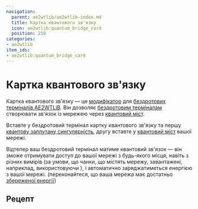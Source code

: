 ```yaml
---
navigation:
  parent: ae2wtlib/ae2wtlib-index.md
  title: Картка квантового зв'язку
  icon: ae2wtlib:quantum_bridge_card
  position: 210
categories:
- ae2wtlib
item_ids:
- ae2wtlib:quantum_bridge_card
---
```


# Картка квантового зв'язку

<ItemImage id="ae2wtlib:quantum_bridge_card" scale="3" />

Картка квантового зв'язку — це [модифікатор](ae2:items-blocks-machines/upgrade_cards.md) для [бездротових терміналів AE2WTLiB](wireless_terminals.md).
Він дозволяє [бездротовим терміналам](wireless_terminals.md) створювати зв'язок із мережею через [квантовий міст](ae2:items-blocks-machines/quantum_bridge.md).

Вставте у бездротовий термінал картку квантового зв'язку та першу [квантову заплутану сингулярність](ae2:items-blocks-machines/singularities.md),
другу вставте у [квантовий міст](ae2:items-blocks-machines/quantum_bridge.md) вашої мережі.

Відтепер ваш бездротовий термінал матиме квантовий зв'язок — він зможе отримувати доступ до вашої мережі з будь-якого місця, навіть з різних вимірів (за умови, що чанки, що містять мережу, завантажені, наприклад, використовуючи <ItemLink id="ae2:spatial_anchor" />), і автоматично заряджатиметься енергією з вашої мережі.
(переконайтеся, що ваша мережа має достатньо [збереженої енергії](ae2:items-blocks-machines/energy_cells.md))

## Рецепт

<RecipeFor id="ae2wtlib:quantum_bridge_card" />
